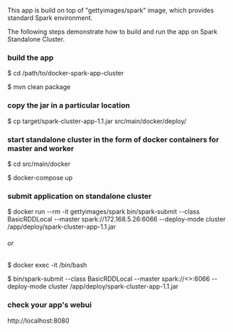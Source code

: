 This app is build on top of "gettyimages/spark" image, which provides standard Spark environment.

The following steps demonstrate how to build and run the app on Spark Standalone Cluster.

### build the app
$ cd /path/to/docker-spark-app-cluster

$ mvn clean package

### copy the jar in a particular location
$ cp target/spark-cluster-app-1.1.jar src/main/docker/deploy/

### start standalone cluster in the form of docker containers for master and worker
$ cd src/main/docker

$ docker-compose up

### submit application on standalone cluster

$ docker run --rm -it gettyimages/spark bin/spark-submit --class BasicRDDLocal --master spark://172.168.5.26:6066 --deploy-mode cluster /app/deploy/spark-cluster-app-1.1.jar

###### or

$ docker exec -it <master-name> /bin/bash

$ bin/spark-submit --class BasicRDDLocal --master spark://<<master-host ip>>:6066 --deploy-mode cluster /app/deploy/spark-cluster-app-1.1.jar

### check your app's webui
http://localhost:8080
